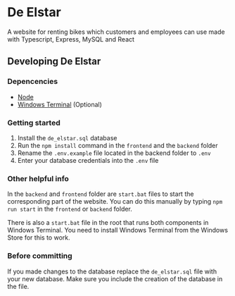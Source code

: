 # De Elstar

A website for renting bikes which customers and employees can use made with Typescript, Express, MySQL and React

## Developing De Elstar

### Depencencies
* [Node](https://nodejs.org/)
* [Windows Terminal](https://www.microsoft.com/en-us/p/windows-terminal/9n0dx20hk701) (Optional)

### Getting started
1. Install the `de_elstar.sql` database
2. Run the `npm install` command in the `frontend` and the `backend` folder
3. Rename the `.env.example` file located in the backend folder to `.env`
4. Enter your database credentials into the `.env` file

### Other helpful info
In the `backend` and `frontend` folder are `start.bat` files to start the corresponding part of the website. You can do this manually by typing `npm run start` in the `frontend` or `backend` folder.

There is also a `start.bat` file in the root that runs both components in Windows Terminal. You need to install Windows Terminal from the Windows Store for this to work.

### Before committing
If you made changes to the database replace the `de_elstar.sql` file with your new database. Make sure you include the creation of the database in the file.